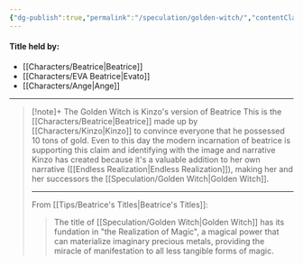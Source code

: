 ```yaml
---
{"dg-publish":true,"permalink":"/speculation/golden-witch/","contentClasses":"center-headings red-truth red-links blue-truth","created":"2025-02-27T17:44:11.908+01:00","updated":"2025-03-26T18:55:31.781+01:00"}
---
```


#### Title held by:
- [[Characters/Beatrice\|Beatrice]]
- [[Characters/EVA Beatrice\|Evato]]
- [[Characters/Ange\|Ange]]

---


<div class="transclusion internal-embed is-loaded"><div class="markdown-embed">



> [!note]+ The Golden Witch is Kinzo's version of Beatrice
> This is the [[Characters/Beatrice\|Beatrice]] made up by [[Characters/Kinzo\|Kinzo]] to convince everyone that he possessed 10 tons of gold. Even to this day the modern incarnation of beatrice is supporting this claim and identifying with the image and narrative Kinzo has created because it's a valuable addition to her own narrative ([[Endless Realization\|Endless Realization]]), making her and her successors the [[Speculation/Golden Witch\|Golden Witch]].
> 
> ---
> From [[Tips/Beatrice's Titles\|Beatrice's Titles]]:
> >The title of [[Speculation/Golden Witch\|Golden Witch]] has its fundation in "the Realization of Magic", a magical power that can materialize imaginary precious metals, providing the miracle of manifestation to all less tangible forms of magic.

</div></div>
